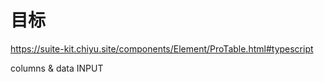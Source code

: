 # 目标
https://suite-kit.chiyu.site/components/Element/ProTable.html#typescript

columns & data  INPUT